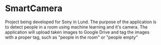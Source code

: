 # SmartCamera
Project being developed for Sony in Lund. The purpose of the application is to detect people in a room using machine learning and it's camera. The application will upload taken images to Google Drive and tag the images with a proper tag, such as "people in the room" or "people empty"
